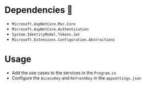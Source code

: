 # Dependencies 🔐
- `Microsoft.AspNetCore.Mvc.Core`
- `Microsoft.AspNetCore.Authentication`
- `System.IdentityModel.Tokens.Jwt`
- `Microsoft.Extensions.Configuration.Abstractions`

# Usage 

- Add the use cases to the services in the `Program.cs`
- Configure the `AccessKey` and `RefreshKey` in the `appsettings.json`
